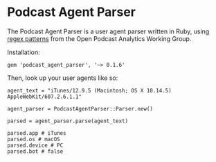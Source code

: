 # Podcast Agent Parser

The Podcast Agent Parser is a user agent parser written in Ruby, using [regex patterns](https://github.com/opawg/user-agents "regex patterns from the Open Podcast Analytics Working Group") from the Open Podcast Analytics Working Group.

Installation:

```
gem 'podcast_agent_parser', '~> 0.1.6'
```

Then, look up your user agents like so:

```
agent_text = "iTunes/12.9.5 (Macintosh; OS X 10.14.5) AppleWebKit/607.2.6.1.1"

agent_parser = PodcastAgentParser::Parser.new()

parsed = agent_parser.parse(agent_text)

parsed.app # iTunes
parsed.os # macOS
parsed.device # PC
parsed.bot # false
```

